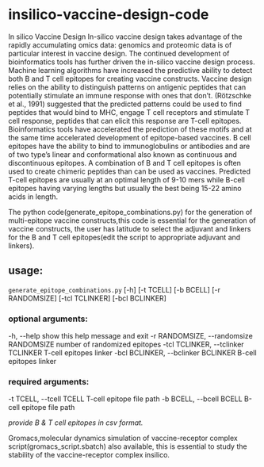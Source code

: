 # insilico-vaccine-design-code
In silico Vaccine Design
In-silico vaccine design takes advantage of the rapidly accumulating omics data: genomics and
proteomic data is of particular interest in vaccine design. The continued development of
bioinformatics tools has further driven the in-silico vaccine design process. Machine learning
algorithms have increased the predictive ability to detect both B and T cell epitopes for creating
vaccine constructs. Vaccine design relies on the ability to distinguish patterns on antigenic
peptides that can potentially stimulate an immune response with ones that don’t. (Rötzschke et
al., 1991) suggested that the predicted patterns could be used to find peptides that would bind to
MHC, engage T cell receptors and stimulate T cell response, peptides that can elicit this response
are T-cell epitopes. Bioinformatics tools have accelerated the prediction of these motifs and at
the same time accelerated development of epitope-based vaccines. B cell epitopes have the
ability to bind to immunoglobulins or antibodies and are of two type’s linear and conformational
also known as continuous and discontinuous epitopes. A combination of B and T cell epitopes is
often used to create chimeric peptides than can be used as vaccines. Predicted T-cell epitopes are
usually at an optimal length of 9-10 mers while B-cell epitopes having varying lengths but
usually the best being 15-22 amino acids in length.

The python code(generate_epitope_combinations.py) for the generation of multi-epitope vaccine constructs,this code is essential for the generation of vaccine constructs, 
the user has latitude to select the adjuvant and linkers for the B and T cell epitopes(edit the script to appropriate adjuvant and linkers).

## usage: 

`generate_epitope_combinations.py` [-h] [-t TCELL] [-b BCELL]
                                        [-r RANDOMSIZE] [-tcl TCLINKER]
                                        [-bcl BCLINKER]

### optional arguments:
  -h, --help            show this help message and exit
  -r RANDOMSIZE, --randomsize RANDOMSIZE
                        number of randomized epitopes
  -tcl TCLINKER, --tclinker TCLINKER
                        T-cell epitopes linker
  -bcl BCLINKER, --bclinker BCLINKER
                        B-cell epitopes linker

### required arguments:
  -t TCELL, --tcell TCELL
                        T-cell epitope file path
  -b BCELL, --bcell BCELL
                        B-cell epitope file path

*provide B & T cell epitopes in csv format.*
 
Gromacs,molecular dynamics simulation of vaccine-receptor complex script(gromacs_script.sbatch) also available, this is essential to study the stability 
of the vaccine-receptor complex insilico.
